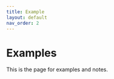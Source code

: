 ```yaml
---
title: Example
layout: default
nav_order: 2
---
```


# Examples

This is the page for examples and notes.